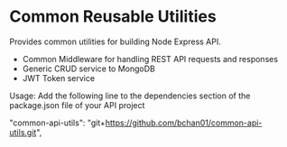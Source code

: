 # Common Reusable Utilities #

Provides common utilities for building Node Express API.

* Common Middleware for handling REST API requests and responses
* Generic CRUD service to MongoDB
* JWT Token service

Usage: Add the following line to the dependencies section of the package.json file of your API project

"common-api-utils": "git+https://github.com/bchan01/common-api-utils.git",